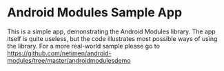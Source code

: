 # Android Modules Sample App
This is a simple app, demonstrating the Android Modules library. The app itself is quite useless, but the code illustrates most possible ways of using the library. For a more real-world sample please go to https://github.com/netimen/android-modules/tree/master/androidmodulesdemo
